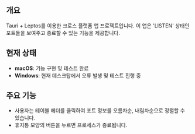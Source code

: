 ## 개요

Tauri + Leptos를 이용한 크로스 플랫폼 앱 프로젝트입니다. 이 앱은 'LISTEN' 상태인 포트들을 보여주고 종료할 수 있는 기능을 제공합니다.

## 현재 상태

- **macOS**: 기능 구현 및 테스트 완료
- **Windows**: 현재 데스크탑에서 오류 발생 및 테스트 진행 중

## 주요 기능

- 사용자는 테이블 헤더를 클릭하여 포트 정보를 오름차순, 내림차순으로 정렬할 수 있습니다.
- 휴지통 모양의 버튼을 누르면 프로세스가 종료됩니다.


